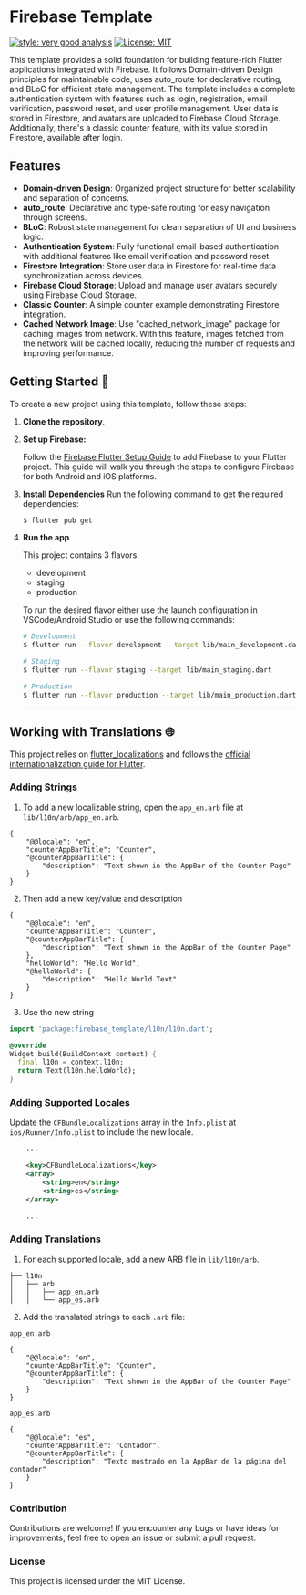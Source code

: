 # Firebase Template
[![style: very good analysis][very_good_analysis_badge]][very_good_analysis_link]
[![License: MIT][license_badge]][license_link]

This template provides a solid foundation for building feature-rich Flutter applications integrated with Firebase. It follows Domain-driven Design principles for maintainable code, uses auto_route for declarative routing, and BLoC for efficient state management. The template includes a complete authentication system with features such as login, registration, email verification, password reset, and user profile management. User data is stored in Firestore, and avatars are uploaded to Firebase Cloud Storage. Additionally, there's a classic counter feature, with its value stored in Firestore, available after login.

## Features

- **Domain-driven Design**: Organized project structure for better scalability and separation of concerns.
- **auto_route**: Declarative and type-safe routing for easy navigation through screens.
- **BLoC**: Robust state management for clean separation of UI and business logic.
- **Authentication System**: Fully functional email-based authentication with additional features like email verification and password reset.
- **Firestore Integration**: Store user data in Firestore for real-time data synchronization across devices.
- **Firebase Cloud Storage**: Upload and manage user avatars securely using Firebase Cloud Storage.
- **Classic Counter**: A simple counter example demonstrating Firestore integration.
- **Cached Network Image**: Use "cached_network_image" package for caching images from network.
With this feature, images fetched from the network will be cached locally, reducing the number of requests and improving performance.

## Getting Started 🚀

To create a new project using this template, follow these steps:

1. **Clone the repository**.

2. **Set up Firebase:**

	Follow the [Firebase Flutter Setup Guide](https://firebase.google.com/docs/flutter/setup?platform=ios) to add Firebase to your Flutter project. This guide will walk you through the steps to 	configure Firebase for both Android and iOS platforms.

3. **Install Dependencies**
	Run the following command to get the required dependencies:
	
	```sh
	$ flutter pub get
	```

4. **Run the app**

	This project contains 3 flavors:
	
	- development
	- staging
	- production
	
	To run the desired flavor either use the launch configuration in VSCode/Android Studio or use the following commands:
	
	```sh
	# Development
	$ flutter run --flavor development --target lib/main_development.dart
	
	# Staging
	$ flutter run --flavor staging --target lib/main_staging.dart
	
	# Production
	$ flutter run --flavor production --target lib/main_production.dart
	```
	---

## Working with Translations 🌐

This project relies on [flutter_localizations][flutter_localizations_link] and follows the [official internationalization guide for Flutter][internationalization_link].

### Adding Strings

1. To add a new localizable string, open the `app_en.arb` file at `lib/l10n/arb/app_en.arb`.

```arb
{
    "@@locale": "en",
    "counterAppBarTitle": "Counter",
    "@counterAppBarTitle": {
        "description": "Text shown in the AppBar of the Counter Page"
    }
}
```

2. Then add a new key/value and description

```arb
{
    "@@locale": "en",
    "counterAppBarTitle": "Counter",
    "@counterAppBarTitle": {
        "description": "Text shown in the AppBar of the Counter Page"
    },
    "helloWorld": "Hello World",
    "@helloWorld": {
        "description": "Hello World Text"
    }
}
```

3. Use the new string

```dart
import 'package:firebase_template/l10n/l10n.dart';

@override
Widget build(BuildContext context) {
  final l10n = context.l10n;
  return Text(l10n.helloWorld);
}
```

### Adding Supported Locales

Update the `CFBundleLocalizations` array in the `Info.plist` at `ios/Runner/Info.plist` to include the new locale.

```xml
    ...

    <key>CFBundleLocalizations</key>
	<array>
		<string>en</string>
		<string>es</string>
	</array>

    ...
```

### Adding Translations

1. For each supported locale, add a new ARB file in `lib/l10n/arb`.

```
├── l10n
│   ├── arb
│   │   ├── app_en.arb
│   │   └── app_es.arb
```

2. Add the translated strings to each `.arb` file:

`app_en.arb`

```arb
{
    "@@locale": "en",
    "counterAppBarTitle": "Counter",
    "@counterAppBarTitle": {
        "description": "Text shown in the AppBar of the Counter Page"
    }
}
```

`app_es.arb`

```arb
{
    "@@locale": "es",
    "counterAppBarTitle": "Contador",
    "@counterAppBarTitle": {
        "description": "Texto mostrado en la AppBar de la página del contador"
    }
}
```

### Contribution
Contributions are welcome! If you encounter any bugs or have ideas for improvements, feel free to open an issue or submit a pull request.

### License
This project is licensed under the MIT License.

[coverage_badge]: coverage_badge.svg
[flutter_localizations_link]: https://api.flutter.dev/flutter/flutter_localizations/flutter_localizations-library.html
[internationalization_link]: https://flutter.dev/docs/development/accessibility-and-localization/internationalization
[license_badge]: https://img.shields.io/badge/license-MIT-blue.svg
[license_link]: https://opensource.org/licenses/MIT
[very_good_analysis_badge]: https://img.shields.io/badge/style-very_good_analysis-B22C89.svg
[very_good_analysis_link]: https://pub.dev/packages/very_good_analysis
[very_good_cli_link]: https://github.com/VeryGoodOpenSource/very_good_cli
